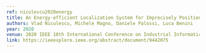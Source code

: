 ```yaml
---
ref: niculescu2020energy
title: An Energy-efficient Localization System for Imprecisely Positioned Sensor Nodes with Flying UAVs
authors: Vlad Niculescu, Michele Magno, Daniele Palossi, Luca Benini
year: 2020
venue: 2020 IEEE 18th International Conference on Industrial Informatics (INDIN)
link: https://ieeexplore.ieee.org/abstract/document/9442075
---
```


